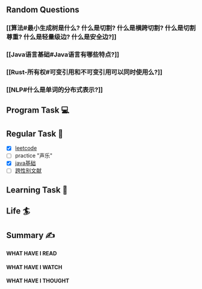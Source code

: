 ## Random Questions
### [[算法#最小生成树是什么? 什么是切割? 什么是横跨切割? 什么是切割尊重? 什么是轻量级边? 什么是安全边?]]

### [[Java语言基础#Java语言有哪些特点?]]

### [[Rust-所有权#可变引用和不可变引用可以同时使用么?]]

### [[NLP#什么是单词的分布式表示?]]



## Program Task  💻

## Regular Task  🤡
- [x] [leetcode](https://leetcode.cn/study-plan/algorithms/?progress=tyz0ksg)
- [ ] practice "声乐"
- [x] [java基础](https://javaguide.cn/java/basis/java-basic-questions-01.html#%E5%9F%BA%E7%A1%80%E6%A6%82%E5%BF%B5)
- [ ] [跨性别文献](https://transreads.org/tag/article/)

## Learning Task 🎯

## Life 🏄

## Summary ✍
####  WHAT HAVE I READ

#### WHAT HAVE I WATCH

#### WHAT HAVE I THOUGHT
